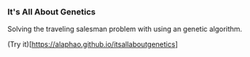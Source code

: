 ### It's All About Genetics

Solving the traveling salesman problem with using an genetic algorithm.

(Try it)[https://alaphao.github.io/itsallaboutgenetics]
